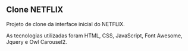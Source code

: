## Clone NETFLIX

Projeto de clone da interface inicial do NETFLIX.

As tecnologias utilizadas foram HTML, CSS, JavaScript, Font Awesome, Jquery e Owl Carousel2.

